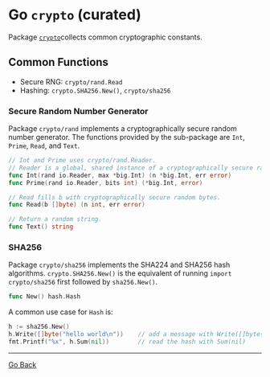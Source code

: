 # Go `crypto` (curated)

Package [`crypto`](https://pkg.go.dev/crypto)collects common cryptographic constants.

## Common Functions

- Secure RNG: `crypto/rand.Read`
- Hashing: `crypto.SHA256.New()`, `crypto/sha256`


### Secure Random Number Generator

Package `crypto/rand` implements a cryptographically secure random number generator. The functions provided by the sub-package are `Int`, `Prime`, `Read`, and `Text`.

```go
// Int and Prime uses crypto/rand.Reader.
// Reader is a global, shared instance of a cryptographically secure random number generator.
func Int(rand io.Reader, max *big.Int) (n *big.Int, err error)
func Prime(rand io.Reader, bits int) (*big.Int, error)

// Read fills b with cryptographically secure random bytes.
func Read(b []byte) (n int, err error)

// Return a random string.
func Text() string
```


### SHA256

Package `crypto/sha256` implements the SHA224 and SHA256 hash algorithms. `crypto.SHA256.New()` is the equivalent of running `import crypto/sha256` first followed by `sha256.New()`.

```go
func New() hash.Hash
```

A common use case for `Hash` is:

```go
h := sha256.New()
h.Write([]byte("hello world\n"))    // add a message with Write([]byte{...})
fmt.Printf("%x", h.Sum(nil))        // read the hash with Sum(nil)
```


---

[Go Back](../../README.md)
